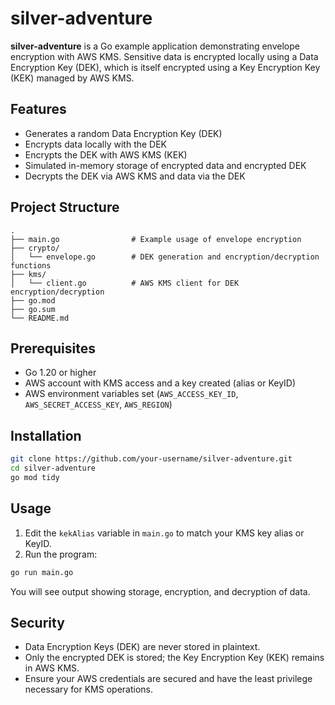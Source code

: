 # silver-adventure

**silver-adventure** is a Go example application demonstrating envelope encryption with AWS KMS. Sensitive data is encrypted locally using a Data Encryption Key (DEK), which is itself encrypted using a Key Encryption Key (KEK) managed by AWS KMS.

## Features

- Generates a random Data Encryption Key (DEK)
- Encrypts data locally with the DEK
- Encrypts the DEK with AWS KMS (KEK)
- Simulated in-memory storage of encrypted data and encrypted DEK
- Decrypts the DEK via AWS KMS and data via the DEK

## Project Structure

```
.
├── main.go                # Example usage of envelope encryption
├── crypto/
│   └── envelope.go        # DEK generation and encryption/decryption functions
├── kms/
│   └── client.go          # AWS KMS client for DEK encryption/decryption
├── go.mod
├── go.sum
└── README.md
```

## Prerequisites

- Go 1.20 or higher
- AWS account with KMS access and a key created (alias or KeyID)
- AWS environment variables set (`AWS_ACCESS_KEY_ID`, `AWS_SECRET_ACCESS_KEY`, `AWS_REGION`)

## Installation

```bash
git clone https://github.com/your-username/silver-adventure.git
cd silver-adventure
go mod tidy
```

## Usage

1. Edit the `kekAlias` variable in `main.go` to match your KMS key alias or KeyID.
2. Run the program:

```bash
go run main.go
```

You will see output showing storage, encryption, and decryption of data.

## Security

- Data Encryption Keys (DEK) are never stored in plaintext.
- Only the encrypted DEK is stored; the Key Encryption Key (KEK) remains in AWS KMS.
- Ensure your AWS credentials are secured and have the least privilege necessary for KMS operations.

